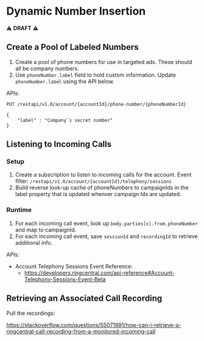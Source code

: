 # Dynamic Number Insertion

:warning: **DRAFT** :warning:

## Create a Pool of Labeled Numbers

1. Create a pool of phone numbers for use in targeted ads. These should all be company numbers.
1. Use `phoneNumber.label` field to hold custom information. Update `phoneNumber.label` using the API below.

APIs:

```
PUT /restapi/v1.0/account/{accountId}/phone-number/{phoneNumberId}

{
    "label" : "Company`s secret number"
}
```

## Listening to Incoming Calls

### Setup

1. Create a subscription to listen to incoming calls for the account. Event filter: `/restapi/v1.0/account/{accountId}/telephony/sessions`
1. Build reverse look-up cache of phoneNumbers to campaignIds in the label property that is updated whenver campaign Ids are updated.

### Runtime

1. For each incoming call event, look up `body.parties[x].from.phoneNumber` and map to campaignId.
1. For each incoming call event, save `sessionId` and `recordingId` to retrieve additional info.

APIs:

* Account Telephony Sessions Event Reference:
  * https://developers.ringcentral.com/api-reference#Account-Telephony-Sessions-Event-Beta

## Retrieving an Associated Call Recording

Pull the recordings:

https://stackoverflow.com/questions/55071991/how-can-i-retrieve-a-ringcentral-call-recording-from-a-monitored-incoming-call
